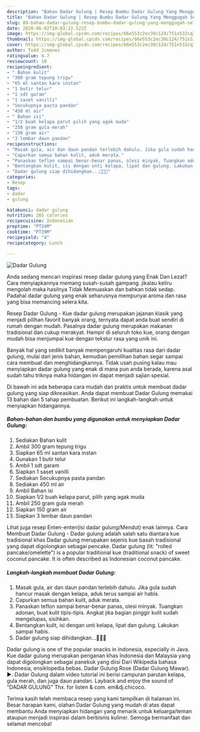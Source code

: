 ```yaml
---
description: "Bahan Dadar Gulung | Resep Bumbu Dadar Gulung Yang Menggugah Selera"
title: "Bahan Dadar Gulung | Resep Bumbu Dadar Gulung Yang Menggugah Selera"
slug: 89-bahan-dadar-gulung-resep-bumbu-dadar-gulung-yang-menggugah-selera
date: 2020-06-02T10:03:22.522Z
image: https://img-global.cpcdn.com/recipes/b6e553c2ec30c124/751x532cq70/dadar-gulung-foto-resep-utama.jpg
thumbnail: https://img-global.cpcdn.com/recipes/b6e553c2ec30c124/751x532cq70/dadar-gulung-foto-resep-utama.jpg
cover: https://img-global.cpcdn.com/recipes/b6e553c2ec30c124/751x532cq70/dadar-gulung-foto-resep-utama.jpg
author: Todd Jimenez
ratingvalue: 4.7
reviewcount: 10
recipeingredient:
- " Bahan kulit"
- "300 gram tepung trigu"
- "65 ml santan kara instan"
- "1 butir telur"
- "1 sdt garam"
- "1 saset vanilli"
- "Secukupnya pasta pandan"
- "450 ml air"
- " Bahan isi"
- "1/2 buah kelapa parut pilih yang agak muda"
- "250 gram gula merah"
- "150 gram air"
- "3 lembar daun pandan"
recipeinstructions:
- "Masak gula, air dan daun pandan terlebih dahulu. Jika gula sudah hancur masak dengan kelapa, aduk terus sampai air habis."
- "Capurkan semua bahan kulit, aduk merata."
- "Panaskan teflon sampai benar-benar panas, olesi minyak. Tuangkan adonan, buat kulit tipis-tipis. Angkat jika bagian pinggir kulit sudah mengelupas, sisihkan."
- "Bentangkan kulit, isi dengan unti kelapa, lipat dan gulung. Lakukan sampai habis."
- "Dadar gulung siap dihidangkan...💚💚💚"
categories:
- Resep
tags:
- dadar
- gulung

katakunci: dadar gulung 
nutrition: 265 calories
recipecuisine: Indonesian
preptime: "PT24M"
cooktime: "PT39M"
recipeyield: "4"
recipecategory: Lunch

---
```



![Dadar Gulung](https://img-global.cpcdn.com/recipes/b6e553c2ec30c124/751x532cq70/dadar-gulung-foto-resep-utama.jpg)

Anda sedang mencari inspirasi resep dadar gulung yang Enak Dan Lezat? Cara menyiapkannya memang susah-susah gampang. jikalau keliru mengolah maka hasilnya Tidak Memuaskan dan bahkan tidak sedap. Padahal dadar gulung yang enak seharusnya mempunyai aroma dan rasa yang bisa memancing selera kita.

Resep Dadar Gulung - Kue dadar gulung merupakan jajanan klasik yang menjadi pilihan favorit banyak orang, ternyata dapat anda buat sendiri di rumah dengan mudah. Pasalnya dadar gulung merupakan makanan tradisional dan cukup merakyat. Hampir di seluruh toko kue, orang dengan mudah bisa menjumpai kue dengan tekstur rasa yang unik ini.

Banyak hal yang sedikit banyak mempengaruhi kualitas rasa dari dadar gulung, mulai dari jenis bahan, kemudian pemilihan bahan segar sampai cara membuat dan menghidangkannya. Tidak usah pusing kalau mau menyiapkan dadar gulung yang enak di mana pun anda berada, karena asal sudah tahu triknya maka hidangan ini dapat menjadi sajian spesial.


Di bawah ini ada beberapa cara mudah dan praktis untuk membuat dadar gulung yang siap dikreasikan. Anda dapat membuat Dadar Gulung memakai 13 bahan dan 5 tahap pembuatan. Berikut ini langkah-langkah untuk menyiapkan hidangannya.

<!--inarticleads1-->

##### Bahan-bahan dan bumbu yang digunakan untuk menyiapkan Dadar Gulung:

1. Sediakan  Bahan kulit
1. Ambil 300 gram tepung trigu
1. Siapkan 65 ml santan kara instan
1. Gunakan 1 butir telur
1. Ambil 1 sdt garam
1. Siapkan 1 saset vanilli
1. Sediakan Secukupnya pasta pandan
1. Sediakan 450 ml air
1. Ambil  Bahan isi
1. Siapkan 1/2 buah kelapa parut, pilih yang agak muda
1. Ambil 250 gram gula merah
1. Siapkan 150 gram air
1. Siapkan 3 lembar daun pandan


Lihat juga resep Enten-enten(isi dadar gulung/Mendut) enak lainnya. Cara Membuat Dadar Gulung - Dadar gulung adalah salah satu diantara kue tradisional khas Dadar gulung merupakan sejenis kue basah tradisional yang dapat digolongkan sebagai pencake. Dadar gulung (lit: &#34;rolled pancake/omelette&#34;) is a popular traditional kue (traditional snack) of sweet coconut pancake. It is often described as Indonesian coconut pancake. 

<!--inarticleads2-->

##### Langkah-langkah membuat Dadar Gulung:

1. Masak gula, air dan daun pandan terlebih dahulu. Jika gula sudah hancur masak dengan kelapa, aduk terus sampai air habis.
1. Capurkan semua bahan kulit, aduk merata.
1. Panaskan teflon sampai benar-benar panas, olesi minyak. Tuangkan adonan, buat kulit tipis-tipis. Angkat jika bagian pinggir kulit sudah mengelupas, sisihkan.
1. Bentangkan kulit, isi dengan unti kelapa, lipat dan gulung. Lakukan sampai habis.
1. Dadar gulung siap dihidangkan...💚💚💚


Dadar gulung is one of the popular snacks in Indonesia, especially in Java. Kue dadar gulung merupakan penganan khas Indonesia dan Malaysia yang dapat digolongkan sebagai panekuk yang diisi Dari Wikipedia bahasa Indonesia, ensiklopedia bebas. Dadar Gulung Rose (Dadar Gulung Mawar). ►. Dadar Gulung dalam video tutorial ini berisi campuran parutan kelapa, gula merah, dan juga daun pandan. Layback and enjoy the sound of &#34;DADAR GULUNG&#34; Thx. for listen &amp; com. em&amp;dj.chicoco. 

Terima kasih telah membaca resep yang kami tampilkan di halaman ini. Besar harapan kami, olahan Dadar Gulung yang mudah di atas dapat membantu Anda menyiapkan hidangan yang menarik untuk keluarga/teman ataupun menjadi inspirasi dalam berbisnis kuliner. Semoga bermanfaat dan selamat mencoba!
